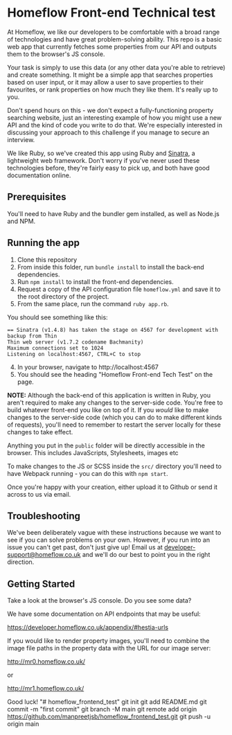 # Homeflow Front-end Technical test

At Homeflow, we like our developers to be comfortable with a broad range of technologies and have great problem-solving ability. This repo is a basic web app that currently fetches some properties from our API and outputs them to the browser's JS console.

Your task is simply to use this data (or any other data you're able to retrieve) and create something. It might be a simple app that searches properties based on user input, or it may allow a user to save properties to their favourites, or rank properties on how much they like them. It's really up to you.

Don't spend hours on this - we don't expect a fully-functioning property searching website, just an interesting example of how you might use a new API and the kind of code you write to do that. We're especially interested in discussing your approach to this challenge if you manage to secure an interview.

We like Ruby, so we've created this app using Ruby and [Sinatra](http://sinatrarb.com/), a lightweight web framework. Don't worry if you've never used these technologies before, they're fairly easy to pick up, and both have good documentation online.

## Prerequisites

You'll need to have Ruby and the bundler gem installed, as well as Node.js and NPM.

## Running the app

1. Clone this repository
2. From inside this folder, run `bundle install` to install the back-end dependencies.
3. Run `npm install` to install the front-end dependencies.
4. Request a copy of the API configuration file `homeflow.yml` and save it to the root directory of the project.
5. From the same place, run the command `ruby app.rb`.

You should see something like this:

```
== Sinatra (v1.4.8) has taken the stage on 4567 for development with backup from Thin
Thin web server (v1.7.2 codename Bachmanity)
Maximum connections set to 1024
Listening on localhost:4567, CTRL+C to stop
```

4. In your browser, navigate to http://localhost:4567
5. You should see the heading "Homeflow Front-end Tech Test" on the page.

**NOTE:** Although the back-end of this application is written in Ruby, you aren't required to make any changes to the server-side code. You're free to build whatever front-end you like on top of it. If you _would_ like to make changes to the server-side code (which you can do to make different kinds of requests), you'll need to remember to restart the server locally for these changes to take effect.

Anything you put in the `public` folder will be directly accessible in the browser. This includes JavaScripts, Stylesheets, images etc

To make changes to the JS or SCSS inside the `src/` directory you'll need to have Webpack running - you can do this with `npm start`.

Once you're happy with your creation, either upload it to Github or send it across to us via email.

## Troubleshooting

We've been deliberately vague with these instructions because we want to see if you can solve problems on your own. However, if you run into an issue you can't get past, don't just give up! Email us at developer-support@homeflow.co.uk and we'll do our best to point you in the right direction.

## Getting Started

Take a look at the browser's JS console. Do you see some data?

We have some documentation on API endpoints that may be useful:

https://developer.homeflow.co.uk/appendix/#hestia-urls

If you would like to render property images, you'll need to combine the image file paths in the property data with the URL for our image server:

http://mr0.homeflow.co.uk/

or

http://mr1.homeflow.co.uk/

Good luck!
"# homeflow_frontend_test"  git init git add README.md git commit -m "first commit" git branch -M main git remote add origin https://github.com/manpreetjsb/homeflow_frontend_test.git git push -u origin main
